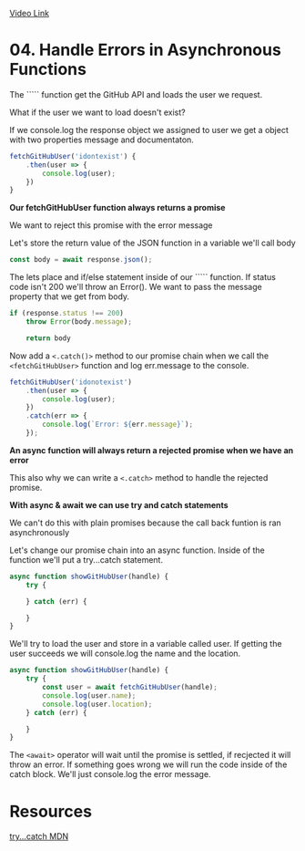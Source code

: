 [Video Link](https://egghead.io/lessons/javascript-handle-errors-in-asynchronous-functions)

# 04. Handle Errors in Asynchronous Functions

The ```<fetchGitHubUser>`` function get the GitHub API and loads the user we request.

What if the user we want to load doesn't exist? 

If we console.log the response object we assigned to user we get a object with two properties message and documentaton. 

```javascript
fetchGitHubUser('idontexist') {
    .then(user => {
        console.log(user);
    })
}
```
**Our fetchGitHubUser function always returns a promise**

We want to reject this promise with the error message 

Let's store the return value of the JSON function in a variable we'll call body

```javascript
const body = await response.json();
```
The lets place and if/else statement inside of our ```<fetchGitHubUser>`` function. If status code isn't 200 we'll throw an Error(). We want to pass the message property that we get from body.

```javascript
if (response.status !== 200)
    throw Error(body.message);

    return body
```
Now add a ```<.catch()>``` method to our promise chain when we call the ```<fetchGitHubUser>``` function and log err.message to the console.

```javascript
fetchGitHubUser('idonotexist')
    .then(user => {
        console.log(user);
    })
    .catch(err => {
        console.log(`Error: ${err.message}`);
    });
```

**An async function will always return a rejected promise when we have an error**

This also why we can write a ```<.catch>``` method to handle the rejected promise.

**With async & await we can use try and catch statements**

We can't do this with plain promises because the call back funtion is ran asynchronously 

Let's change our promise chain into an async function. Inside of the function we'll put a try...catch statement.

```javascript
async function showGitHubUser(handle) {
    try {

    } catch (err) {

    }
}
```

We'll try to load the user and store in a variable called user. If getting the user succeeds we will console.log the name and the location.

```javascript
async function showGitHubUser(handle) {
    try {
        const user = await fetchGitHubUser(handle);
        console.log(user.name);
        console.log(user.location);
    } catch (err) {

    }
}
```
The ```<await>``` operator will wait until the promise is settled, if recjected it will throw an error. If something goes wrong we will run the code inside of the catch block. We'll just console.log the error message.

# Resources
[try...catch MDN](https://developer.mozilla.org/en-US/docs/Web/JavaScript/Reference/Statements/try...catch)





